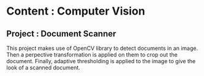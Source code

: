 # Content : Computer Vision

## Project : Document Scanner

This project makes use of OpenCV library to detect documents in an image. Then a perpective transformation is applied on them to crop out the document. Finally, adaptive thresholding is applied to the image to give the look of a scanned document.

